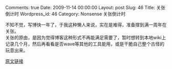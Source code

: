 Comments: true
Date: 2009-11-14 00:00:00
Layout: post
Slug: 46
Title: 关张倒计时
Wordpress_id: 46
Category: Nonsense
关张倒计时

  
不知不觉，写博快一年了，于我这种懒人来说，实在是难得，准备撑到满一周年在关张。  
关张的原由，是因为觉得博客这种形式不再能满足需要了，暂时想转到本地wiki上记录几个月，然后再看看是否wave等其他的工具能用，或是干脆自己整个古怪的玩意出来。  


[原文链接](http://lw02nju.blog.163.com/blog/static/1116027920091014114313586/)

